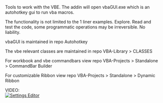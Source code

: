 Tools to work with the VBE.
The addin will open vbaGUI.exe which is an autohotkey gui to run vba macros.

The functionality is not limited to the 1 liner examples. Explore.
Read and test the code, some programmatic operations may be irreversible. No liability.

vbaGUI is maintained in repo Autohotkey

The vbe relevant classes are maintained in repo VBA-Library > CLASSES

For workbook and vbe commandbars view repo VBA-Projects > Standalone > CommandBar Builder

For customizable Ribbon view repo VBA-Projects > Standalone > Dynamic Ribbon

VIDEO:  
[![Settings Editor](https://img.youtube.com/vi/CijT9hZ3Z_g/0.jpg)](https://www.youtube.com/watch?v=CijT9hZ3Z_g)
